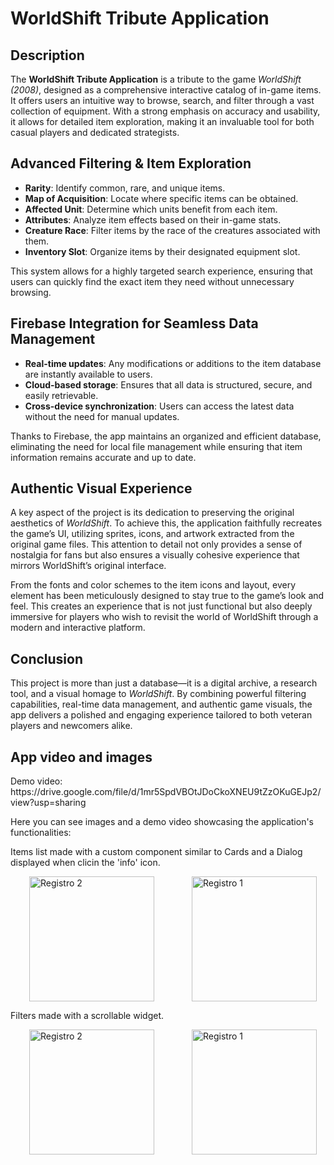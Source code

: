 <h1>WorldShift Tribute Application</h1>

<h2>Description</h2>
<p>
  The <strong>WorldShift Tribute Application</strong> is a tribute to the game <em>WorldShift (2008)</em>, designed as a comprehensive interactive catalog of in-game items. It offers users an intuitive way to browse, search, and filter through a vast collection of equipment. With a strong emphasis on accuracy and usability, it allows for detailed item exploration, making it an invaluable tool for both casual players and dedicated strategists.
</p>

<h2>Advanced Filtering & Item Exploration</h2>
<ul>
  <li><strong>Rarity</strong>: Identify common, rare, and unique items.</li>
  <li><strong>Map of Acquisition</strong>: Locate where specific items can be obtained.</li>
  <li><strong>Affected Unit</strong>: Determine which units benefit from each item.</li>
  <li><strong>Attributes</strong>: Analyze item effects based on their in-game stats.</li>
  <li><strong>Creature Race</strong>: Filter items by the race of the creatures associated with them.</li>
  <li><strong>Inventory Slot</strong>: Organize items by their designated equipment slot.</li>
</ul>

<p>
  This system allows for a highly targeted search experience, ensuring that users can quickly find the exact item they need without unnecessary browsing.
</p>

<h2>Firebase Integration for Seamless Data Management</h2>
<ul>
  <li><strong>Real-time updates</strong>: Any modifications or additions to the item database are instantly available to users.</li>
  <li><strong>Cloud-based storage</strong>: Ensures that all data is structured, secure, and easily retrievable.</li>
  <li><strong>Cross-device synchronization</strong>: Users can access the latest data without the need for manual updates.</li>
</ul>

<p>
  Thanks to Firebase, the app maintains an organized and efficient database, eliminating the need for local file management while ensuring that item information remains accurate and up to date.
</p>

<h2>Authentic Visual Experience</h2>
<p>
  A key aspect of the project is its dedication to preserving the original aesthetics of <em>WorldShift</em>. To achieve this, the application faithfully recreates the game’s UI, utilizing sprites, icons, and artwork extracted from the original game files. This attention to detail not only provides a sense of nostalgia for fans but also ensures a visually cohesive experience that mirrors WorldShift’s original interface.
</p>
<p>
  From the fonts and color schemes to the item icons and layout, every element has been meticulously designed to stay true to the game’s look and feel. This creates an experience that is not just functional but also deeply immersive for players who wish to revisit the world of WorldShift through a modern and interactive platform.
</p>

<h2>Conclusion</h2>
<p>
  This project is more than just a database—it is a digital archive, a research tool, and a visual homage to <em>WorldShift</em>. By combining powerful filtering capabilities, real-time data management, and authentic game visuals, the app delivers a polished and engaging experience tailored to both veteran players and newcomers alike.
</p>

<h2>App video and images</h2>
<p>
  Demo video: https://drive.google.com/file/d/1mr5SpdVBOtJDoCkoXNEU9tZzOKuGEJp2/view?usp=sharing
</p>

<p>
  Here you can see images and a demo video showcasing the application's functionalities:
</p>


Items list made with a custom component similar to Cards and a Dialog displayed when clicin the 'info' icon.
<div style="display: flex; justify-content: space-around;">
  <img src="https://github.com/user-attachments/assets/5d90ea04-7076-4e89-9a03-f24fdef05bd4" alt="Registro 2" width="200" hspace="30"/>
  <img src="https://github.com/user-attachments/assets/aaca7879-1879-4133-aeb8-016fd2d54d3c" alt="Registro 1" width="200" hspace="30"/>
</div>

Filters made with a scrollable widget.
<div style="display: flex; justify-content: space-around;">
  <img src="https://github.com/user-attachments/assets/83b3575e-9aa5-4aaa-9471-14d93055aafc" alt="Registro 2" width="200" hspace="30"/>
  <img src="https://github.com/user-attachments/assets/dcb8c23e-6f3e-464e-b4f1-94bc60bc8e6f" alt="Registro 1" width="200" hspace="30"/>
</div>

